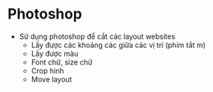 # Photoshop

- Sử dụng photoshop để cắt các layout websites
	- Lấy được các khoảng các giữa các vị trí (phím tắt m)
	- Lấy được màu
	- Font chữ, size chữ
	- Crop hình
	- Move layout
